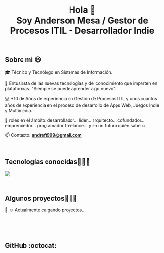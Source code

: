 <h1 align="center">Hola 👋 <br>
  Soy Anderson Mesa / Gestor de Procesos ITIL - Desarrollador Indie  </h1> 

<br>

<h2>Sobre mi 😃</h2>
<!--Intro start-->

<p align="left">

🎓 Técnico y Tecnólogo en Sistemas de Información.

🎥 Entusiasta de las nuevas tecnologías y del conocimiento que imparten en plataformas. "Siempre se puede aprender algo nuevo".

💻 +10 de Años de experiencia en Gestión de Procesos ITIL y unos cuantos años de experiencia en el proceso de desarrollo de Apps Web, Juegos Indie y Multimedia. 

📝 roles en el ámbito: desarrollador... líder... arquitecto... cofundador... emprendedor... programador freelance... y en un futuro quién sabe ☺️

📫 Contacto: **andreft999@gmail.com**
<!--Intro end-->
  </p>
<br>

<h2 >Tecnologías conocidas👨🏻‍💻</h2>
<!--tech stack icons-->
<p align="left">
  <a href="https://skillicons.dev">
    <img src="https://skillicons.dev/icons?i=azure,androidstudio,godot,java,php,sublime,css,html,js,nodejs,mysql,sqlite,firebase,github,ae,ai,pr,ps&perline=18" />
  </a>
</p>
<br>
<!-------------------------->
<div id="proyectos">
<h2 >Algunos proyectos👨🏻‍💻</h2>

<p>
  📝 ☺️ Actualmente cargando proyectos... 
</p>
  
<br>
<br>
<br>


<h2>GitHub :octocat:</h2>
<!--- stats & Trophy (start) -->
<p align="center">
  <!--- stats (start) -->




</p>        
<!--- stats (end) -->
